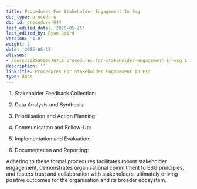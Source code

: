 ```yaml
---
title: Procedures For Stakeholder Engagement In Esg
doc_type: procedure
doc_id: procedure-044
last_edited_date: '2025-05-25'
last_edited_by: Ryan Laird
version: '1.0'
weight: 2
date: '2025-06-12'
aliases:
- /docs/20250606070715_procedures-for-stakeholder-engagement-in-esg_1_1/
description: ''
linkTitle: Procedures For Stakeholder Engagement In Esg
type: docs
---
```


1. Stakeholder Feedback Collection:

1. Data Analysis and Synthesis:

1. Prioritisation and Action Planning:

1. Communication and Follow-Up:

1. Implementation and Evaluation:

1. Documentation and Reporting:

Adhering to these formal procedures facilitates robust stakeholder engagement, demonstrates organisational commitment to ESG principles, and fosters trust and collaboration with stakeholders, ultimately driving positive outcomes for the organisation and its broader ecosystem.

